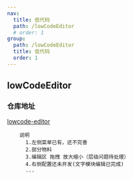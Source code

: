 ```yaml
---
nav:
  title: 低代码
  path: /lowCodeEditor
  # order: 1
group:
  path: /lowCodeEditor
  title: 低代码
  order: 1
---
```


## lowCodeEditor

### 仓库地址

[lowcode-editor](https://github.com/chengjianguo1/lowcode-editor)

```
    说明
      1.左侧菜单已有，还不完善
      2.部分物料
      3.编辑区 拖拽 放大缩小（层级问题待处理）
      4.右侧配置还未开发(文字模块编辑已完成)
      ...
```
